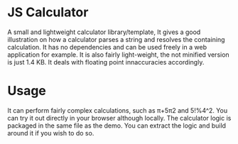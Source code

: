 # JS Calculator

A small and lightweight calculator library/template, It gives a good illustration on how a calculator parses a string and resolves the containing calculation. It has no dependencies and can be used freely in a web application for example. It is also fairly light-weight, the not minified version is just 1.4 KB. It deals with floating point innaccuracies accordingly.

# Usage

It can perform fairly complex calculations, such as π+5π2 and 5!%4^2. You can try it out directly in your browser although locally. The calculator logic is packaged in the same file as the demo. You can extract the logic and build around it if you wish to do so.
